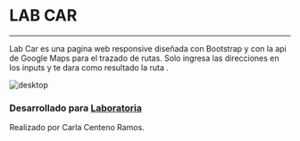 #  LAB CAR
---
Lab Car es una pagina web responsive diseñada con Bootstrap y con la api de Google Maps para el trazado de rutas. Solo ingresa las direcciones en los inputs y te dara como resultado la ruta .

![desktop](https://user-images.githubusercontent.com/32285482/36280951-f4bef51e-1269-11e8-9c10-80a101404d5f.png)

### Desarrollado para [Laboratoria](http://laboratoria.la) 

Realizado por Carla Centeno Ramos.
